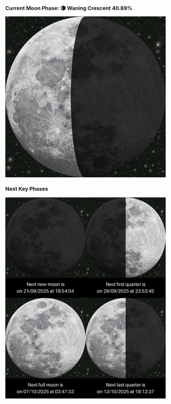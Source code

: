 ### Current Moon Phase: 🌘 Waning Crescent 40.89%
![Moon Phase](moonphase.png)
### Next Key Phases
![Gallery](gallery.png)